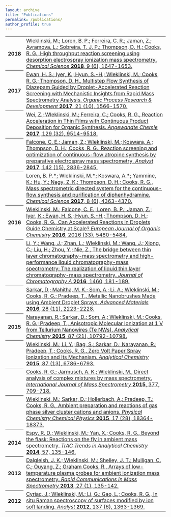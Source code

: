 ```yaml
---
layout: archive
title: "Publications"
permalink: /publications/
author_profile: true
---
```


<table>
  
  <tr><th>2018</th><td>
    <a href="https://pubs.rsc.org/en/Content/ArticleLanding/2018/SC/C7SC04606E#!divAbstract" target ="_blank"><u>Wleklinski, M.</u>; Loren, B. P.; Ferreira, C. R.; Jaman, Z.; Avramova, L.; Sobreira, T. J. P.; Thompson, D. H.; Cooks, R. G., High throughput reaction screening using desorption electrospray ionization mass spectrometry. <em>Chemical Science</em> <strong>2018</strong>, 9 (6), 1647-1653.</a> 
   </td></tr>

   <tr><th>2017</th><td>
  <a href="https://pubs.acs.org/doi/abs/10.1021/acs.oprd.7b00218" target ="_blank"> Ewan, H. S.; Iyer, K.; Hyun, S.-H.; <u>Wleklinski, M.</u>; Cooks, R. G.; Thompson, D. H., Multistep Flow Synthesis of Diazepam Guided by Droplet-Accelerated Reaction Screening with Mechanistic Insights from Rapid Mass Spectrometry Analysis. <em>Organic Process Research & Development</em> <strong>2017</strong>, 21 (10), 1566-1570. </a>
  </td></tr>
  
   <tr><th></th><td>  
<a href ="https://onlinelibrary.wiley.com/doi/abs/10.1002/ange.201704520" target ="_blank"> Wei, Z.; <u>Wleklinski, M.</u>; Ferreira, C.; Cooks, R. G., Reaction Acceleration in Thin Films with Continuous Product Deposition for Organic Synthesis. <em>Angewandte Chemie</em> <strong>2017</strong>, 129 (32), 9514-9518. </a>
   </td></tr>

   <tr><th></th><td> 
  <a href ="https://pubs.rsc.org/en/content/articlelanding/2017/an/c7an00622e/unauth#!divAbstract" target ="_blank"> Falcone, C. E.; Jaman, Z.; <u>Wleklinski, M.</u>; Koswara, A.; Thompson, D. H.; Cooks, R. G., Reaction screening and optimization of continuous-flow atropine synthesis by preparative electrospray mass spectrometry. <em>Analyst</em> <strong>2017</strong>, 142 (15), 2836-2845. </a>
  </td></tr>
  
   <tr><th></th><td> 
  <a href ="https://pubs.rsc.org/en/Content/ArticleLanding/2017/SC/C7SC00905D#!divAbstract" target ="_blank"> Loren, B. P.*; <u>Wleklinski, M.*</u>; Koswara, A.*; Yammine, K.; Hu, Y.; Nagy, Z. K.; Thompson, D. H.; Cooks, R. G., Mass spectrometric directed system for the continuous-flow synthesis and purification of diphenhydramine. <em>Chemical Science</em> <strong>2017</strong>, 8 (6), 4363-4370. </a>
   </td></tr> 
  
   <tr><th>2016</th><td> 
<a href ="https://onlinelibrary.wiley.com/doi/abs/10.1002/ejoc.201601270" target ="_blank">     
  <u>Wleklinski, M.</u>; Falcone, C. E.; Loren, B. P.; Jaman, Z.; Iyer, K.; Ewan, H. S.; Hyun, S.-H.; Thompson, D. H.; Cooks, R. G., Can Accelerated Reactions in Droplets Guide Chemistry at Scale? <em>European Journal of Organic Chemistry</em> <strong>2016</strong>, 2016 (33), 5480-5484. </a>
   </td></tr>

   <tr><th></th><td> 
  <a href ="https://www.sciencedirect.com/science/article/pii/S0021967316309335" target ="_blank">  Li, Y.; Wang, J.; Zhan, L.; <u>Wleklinski, M.</u>; Wang, J.; Xiong, C.; Liu, H.; Zhou, Y.; Nie, Z., The bridge between thin layer chromatography-mass spectrometry and high-performance liquid chromatography-mass spectrometry: The realization of liquid thin layer chromatography-mass spectrometry. <em>Journal of Chromatography A</em> <strong>2016</strong>, 1460, 181-189. </a>
     </td></tr>
    
   <tr><th></th><td> 
  <a href ="https://onlinelibrary.wiley.com/doi/abs/10.1002/adma.201505127" target ="_blank"> Sarkar, D.; Mahitha, M. K.; Som, A.; Li, A.; <u>Wleklinski, M.</u>; Cooks, R. G.; Pradeep, T., Metallic Nanobrushes Made using Ambient Droplet Sprays. <em>Advanced Materials</em> <strong>2016</strong>, 28 (11), 2223-2228. </a>
     </td></tr>
    
   <tr><th>2015</th><td>   
  <a href ="https://pubs.acs.org/doi/abs/10.1021/acs.analchem.5b01596" target ="_blank">  Narayanan, R.; Sarkar, D.; Som, A.; <u>Wleklinski, M.</u>; Cooks, R. G.; Pradeep, T., Anisotropic Molecular Ionization at 1 V from Tellurium Nanowires (Te NWs). <em>Analytical Chemistry</em> <strong>2015</strong>, 87 (21), 10792-10798. </a>
     </td></tr>
    
   <tr><th></th><td> 
<a href = "https://pubs.acs.org/doi/abs/10.1021/acs.analchem.5b01225" target ="_blank"> <u>Wleklinski, M.</u>; Li, Y.; Bag, S.; Sarkar, D.; Narayanan, R.; Pradeep, T.; Cooks, R. G., Zero Volt Paper Spray Ionization and Its Mechanism. <em>Analytical Chemistry</em> <strong>2015</strong>, 87 (13), 6786-6793. </a>
     </td></tr>
    
   <tr><th></th><td>  
 <a href = "https://www.sciencedirect.com/science/article/pii/S1387380614002863" target ="_blank"> Cooks, R. G.; Jarmusch, A. K.; <u>Wleklinski, M.</u>, Direct analysis of complex mixtures by mass spectrometry. <em>International Journal of Mass Spectrometry</em> <strong>2015</strong>, 377, 709-718. </a>
     </td></tr>
    
   <tr><th></th><td> 
<a href = "https://pubs.rsc.org/en/content/articlelanding/2015/cp/c5cp01538c/unauth#!divAbstract" target ="_blank">  <u>Wleklinski, M.</u>; Sarkar, D.; Hollerbach, A.; Pradeep, T.; Cooks, R. G., Ambient preparation and reactions of gas phase silver cluster cations and anions. <em>Physical Chemistry Chemical Physics</em> <strong>2015</strong>, 17 (28), 18364-18373. </a>
     </td></tr>
    
   <tr><th>2014</th><td> 
<a href = "https://www.sciencedirect.com/science/article/abs/pii/S0165993614000405" target ="_blank"> Espy, R. D.; <u>Wleklinski, M.</u>; Yan, X.; Cooks, R. G., Beyond the flask: Reactions on the fly in ambient mass spectrometry. <em>TrAC Trends in Analytical Chemistry</em> <strong>2014</strong>, 57, 135-146. </a>
     </td></tr>
    
   <tr><th>2013</th><td> 
<a href = "https://onlinelibrary.wiley.com/doi/abs/10.1002/rcm.6435" target ="_blank"> Dalgleish, J. K.; <u>Wleklinski, M.</u>; Shelley, J. T.; Mulligan, C. C.; Ouyang, Z.; Graham Cooks, R., Arrays of low-temperature plasma probes for ambient ionization mass spectrometry. <em>Rapid Communications in Mass Spectrometry</em> <strong>2013</strong>, 27 (1), 135-142. </a>
    </td></tr>
    
   <tr><th>2012</th><td> 
<a href = "https://pubs.rsc.org/en/content/articlelanding/2012/an/c2an16163j/unauth#!divAbstract" target ="_blank"> Cyriac, J.; <u>Wleklinski, M.</u>; Li, G.; Gao, L.; Cooks, R. G., In situ Raman spectroscopy of surfaces modified by ion soft landing. <em>Analyst</em> <strong>2012</strong>, 137 (6), 1363-1369. </a>
    </td></tr>

</table>

